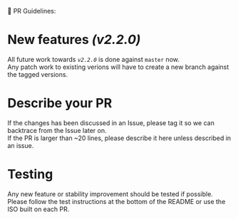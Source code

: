 🚨 PR Guidelines:

# New features *(v2.2.0)*

All future work towards *`v2.2.0`* is done against `master` now.<br>
Any patch work to existing verions will have to create a new branch against the tagged versions.

# Describe your PR

If the changes has been discussed in an Issue, please tag it so we can backtrace from the Issue later on.<br>
If the PR is larger than ~20 lines, please describe it here unless described in an issue.

# Testing

Any new feature or stability improvement should be tested if possible. Please follow the test instructions at the bottom of the README or use the ISO built on each PR.
